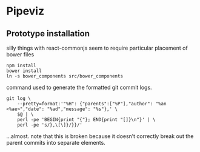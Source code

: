 # Pipeviz

## Prototype installation

silly things with react-commonjs seem to require particular placement of bower files

```
npm install
bower install
ln -s bower_components src/bower_components
```

command used to generate the formatted git commit logs.
```
git log \
    --pretty=format:'"%H": {"parents":["%P"],"author": "%an <%ae>","date": "%ad","message": "%s"},' \
    $@ | \
    perl -pe 'BEGIN{print "{"}; END{print "[]}\n"}' | \
    perl -pe 's/},\[\]}/}}/'
```

...almost. note that this is broken because it doesn’t correctly break out the parent commits into separate elements.
